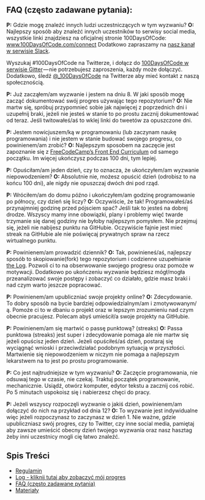 ## FAQ (często zadawane pytania):
  **P:** Gdzie mogę znaleźć innych ludzi uczestniczących w tym wyzwaniu?
  **O:** Najlepszy sposób aby znaleźć innych uczestników to serwisy social media, wszystkie linki znajdziesz na oficjalnej stronie 100DaysOfCode: www.100DaysOfCode.com/connect
  Dodatkowo zapraszamy na [nasz kanał w serwisie Slack](https://www.100daysofcode.com/slack).

  Wyszukaj #100DaysOfCode na Twitterze, i dołącz do [100DaysOfCode w serwisie Gitter](https://gitter.im/Kallaway/100DaysOfCode) — nie potrzebujesz zaproszenia, każdy może dołączyć. Dodatkowo, śledź [@_100DaysOfCode](https://twitter.com/_100DaysOfCode) na Twitterze aby mieć kontakt z naszą społecznością.

  **P:** Już zacząłem/am wyzwanie i jestem na dniu 8. W jaki sposób mogę zacząć dokumentować swój progres używając tego repozytorium?
  **O:** Nie martw się, spróbuj przypomnieć sobie jak najwięcej z poprzednich dni i uzupełnij braki, jeżeli nie jesteś w stanie to po prostu zacznij dokumentować od teraz. Jeśli twitowałeś/aś to wklej linki do tweetów za opuszczone dni.

  **P:** Jestem nowicjuszem/ką w programowaniu (lub zaczynam naukę programowania) i nie jestem w stanie budować swojego progresu, co powinienem/am zrobić?
  **O:** Najlepszym sposobem na zaczęcie jest zapoznanie się z [FreeCodeCamp’s Front End Curriculum](https://www.freecodecamp.com/) od samego początku. Im więcej ukończysz podczas 100 dni, tym lepiej.

  **P:** Opuściłam/am jeden dzień, czy to oznacza, że ukończyłem/am wyzwanie niepowodzeniem?
  **O:** Absolutnie nie, możesz opuścić dzień (odrobisz to na końcu 100 dni), ale nigdy nie opuszczaj dwóch dni pod rząd.

  **P:** Wróciłem/am do domu późno i ukończyłem/am godzinę programowanie po północy, czy dzień się liczy?
  **O:** Oczywiście, że tak! Programowałeś/aś przynajmniej godzinę przed pójsciem spać? Jeśli tak to jesteś na dobrej drodze.
Wszyscy mamy inne obowiązki, plany i problemy więć twarde trzymanie się danej godziny nie byłoby najlepszym pomysłem. Nie przejmuj się, jeżeli nie nabijesz punktu na GitHubie. Oczywiście fajnie jest mieć streak na GitHubie ale nie poświęcaj prywatnych spraw na rzecz wirtualnego punktu.


  **P:** Powinienem/am prowadzić dziennik?
  **O:** Tak, powinieneś/aś, najlepszy sposób to skopiowanie(fork) tego repozytorium i codzienne uzupełnianie [the Log](log-pl.md). Pozwoli ci to na obserwowanie swojego progresu oraz pomoże w motywacji. Dodatkowo po ukończeniu wyzwanie będziesz mógł/mogła przeanalizować swoje postępy i zobaczyć co działało, gdzie masz braki i nad czym warto jeszcze popracować.

  **P:** Powinienem/am upubliczniać swoje projekty online?
  **O:** Zdecydowanie. To dobry sposób na bycie bardziej odpowiedzialnym/am i zmotywowanym/ą. Pomoże ci to w dbaniu o projekt oraz w lepszym zrozumieniu nad czym obecnie pracujesz. Polecam abyś umieścił/a swoje projekty na GitHubie.

  **P:** Powinienem/am się martwić o passę punktową? (streaks)
  **O:** Passa punktowa (streaks) jest super i zdecydowanie pomaga ale nie martw się jeżeli opuścisz jeden dzień. Jeżeli opuściłeś/aś dzień, postaraj się wyciągnąć wnioski i przeciwdziałać podobnym sytuacją w przyszłości. Martwienie się niepowodzeniem w niczym nie pomaga a najlepszym lekarstwem na to jest po prostu programowanie.

  **P:** Co jest najtrudniejsze w tym wyzwaniu?
  **O:** Zaczęcie programowania, nie odsuwaj tego w czasie, nie czekaj. Traktuj początek programowanie, mechanicznie. Usiądź, otwórz komputer, edytor tekstu a zacznij coś robić. Po 5 minutach uspokoisz się i nabierzesz chęci do pracy.

  **P:** Jeżeli wszyscy rozpoczęli wyzwanie o jakiś dzień, powinienem/am dołączyć do nich na przykład od dnia 12?
  **O:** To wyzwanie jest indywidualne więc jeżeli rozpoczynasz to zaczynasz w dzień 1. Nie ważne, gdzie upubliczniasz swój progres, czy to Twitter, czy inne social media, pamiętaj aby zawsze umieścić obecny dzień twojego wyzwania oraz nasz hasztag żeby inni uczestnicy mogli cię łatwo znaleźć.

## Spis Treści
* [Regulamin](regulamin.md)
* [Log - kliknij tutaj aby zobaczyć mój progres](log.md)
* [FAQ (często zadawane pytania)](FAQ-pl.md)
* [Materiały](materiały.md)